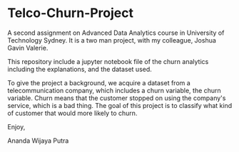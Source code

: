 # Telco-Churn-Project

A second assignment on Advanced Data Analytics course in University of Technology Sydney.
It is a two man project, with my colleague, Joshua Gavin Valerie.

This repository include a jupyter notebook file of the churn analytics including the explanations, and the dataset used.


To give the project a background, we acquire a dataset from a telecommunication company, which includes a churn variable, the churn variable.
Churn means that the customer stopped on using the company's service, which is a bad thing. The goal of this project is to classify what kind of customer that would more likely to churn.


Enjoy,

Ananda Wijaya Putra
